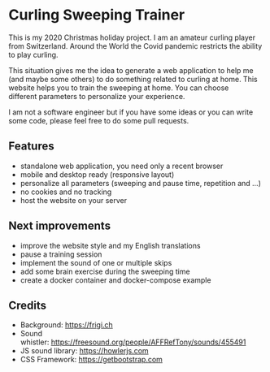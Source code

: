 # Curling Sweeping Trainer

This is my 2020 Christmas holiday project. I am an amateur curling player from Switzerland. Around the World the Covid pandemic restricts the ability to play curling.

This situation gives me the idea to generate a web application to help me (and maybe some others) to do something related to curling at home. This website helps you to train the sweeping at home. You can choose different parameters to personalize your experience.

I am not a software engineer but if you have some ideas or you can write some code, please feel free to do some pull requests.

## Features

- standalone web application, you need only a recent browser
- mobile and desktop ready (responsive layout)
- personalize all parameters (sweeping and pause time, repetition and ...)
- no cookies and no tracking
- host the website on your server

## Next improvements

- improve the website style and my English translations
- pause a training session
- implement the sound of one or multiple skips
- add some brain exercise during the sweeping time
- create a docker container and docker-compose example

## Credits

- Background: https://frigi.ch
- Sound whistler: https://freesound.org/people/AFFRefTony/sounds/455491
- JS sound library: https://howlerjs.com
- CSS Framework: https://getbootstrap.com
